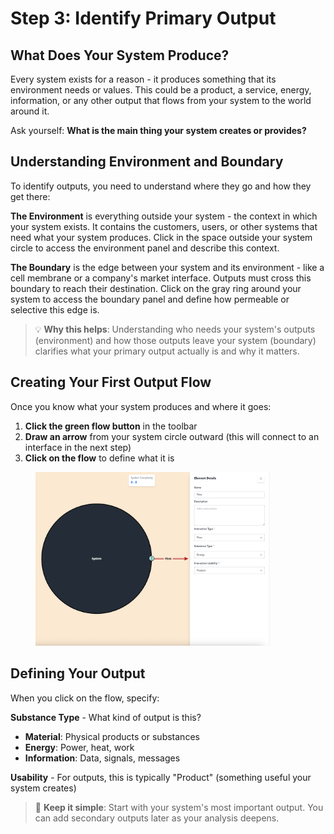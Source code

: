 # Step 3: Identify Primary Output

## What Does Your System Produce?

Every system exists for a reason - it produces something that its environment needs or values. This could be a product, a service, energy, information, or any other output that flows from your system to the world around it.

Ask yourself: **What is the main thing your system creates or provides?**

## Understanding Environment and Boundary

To identify outputs, you need to understand where they go and how they get there:

**The Environment** is everything outside your system - the context in which your system exists. It contains the customers, users, or other systems that need what your system produces. Click in the space outside your system circle to access the environment panel and describe this context.

**The Boundary** is the edge between your system and its environment - like a cell membrane or a company's market interface. Outputs must cross this boundary to reach their destination. Click on the gray ring around your system to access the boundary panel and define how permeable or selective this edge is.

> 💡 **Why this helps**: Understanding who needs your system's outputs (environment) and how those outputs leave your system (boundary) clarifies what your primary output actually is and why it matters.

## Creating Your First Output Flow

Once you know what your system produces and where it goes:

1. **Click the green flow button** in the toolbar
2. **Draw an arrow** from your system circle outward (this will connect to an interface in the next step)
3. **Click on the flow** to define what it is

<figure><img src="../../.gitbook/assets/flow-details-v2.png" alt="" width="375"><figcaption></figcaption></figure>

## Defining Your Output

When you click on the flow, specify:

**Substance Type** - What kind of output is this?
- **Material**: Physical products or substances
- **Energy**: Power, heat, work
- **Information**: Data, signals, messages

**Usability** - For outputs, this is typically "Product" (something useful your system creates)

> 🔑 **Keep it simple**: Start with your system's most important output. You can add secondary outputs later as your analysis deepens.
